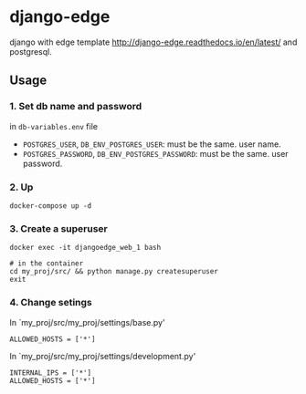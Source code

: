 # django-edge

django with edge template http://django-edge.readthedocs.io/en/latest/ and postgresql.


## Usage

### 1. Set db name and password

in `db-variables.env` file

- `POSTGRES_USER`, `DB_ENV_POSTGRES_USER`: must be the same. user name.
- `POSTGRES_PASSWORD`, `DB_ENV_POSTGRES_PASSWORD`: must be the same. user password.

### 2. Up

```
docker-compose up -d
```

### 3. Create a superuser

```
docker exec -it djangoedge_web_1 bash

# in the container
cd my_proj/src/ && python manage.py createsuperuser
exit
```

### 4. Change setings

In `my_proj/src/my_proj/settings/base.py'

```
ALLOWED_HOSTS = ['*']
```

In `my_proj/src/my_proj/settings/development.py'

```
INTERNAL_IPS = ['*']
ALLOWED_HOSTS = ['*']
```
